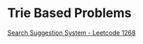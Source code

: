 # Trie Based Problems

[Search Suggestion System - Leetcode 1268](https://app.gitbook.com/@thangarajn1992/s/leetcode/v/main/leetcode-medium/leetcode-1268-search-suggestions-system)

